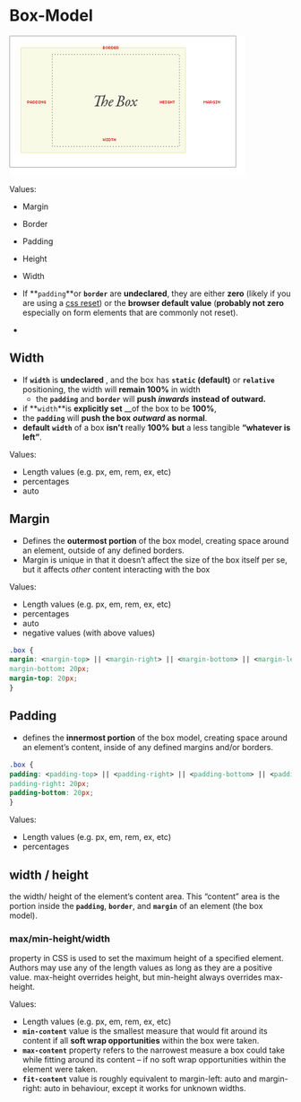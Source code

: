# Box-Model



![](../../.gitbook/assets/thebox.png)

Values:

* Margin
* Border
* Padding
* Height
* Width



* If **`padding`**or **`border`** are **undeclared**, they are either **zero** \(likely if you are using a [css reset](https://css-tricks.com/poll-results-what-css-reset-do-you-use/)\) or the **browser default value** \(**probably not zero** especially on form elements that are commonly not reset\).
* 
## Width

* If **`width`** is **undeclared** , and the box has **`static` \(default\)** or **`relative`** positioning, the width will **remain 100%** in width
  * the **`padding`** and **`border`** will **push** _**inwards**_ **instead of outward.**
*  if **`width`**is **explicitly set**  __of the box to be **100%**, 
  * the **`padding`** will **push the box** _**outward**_  **as normal**.
* **default** **`width`** of a box **isn’t** really **100%** **but** a less tangible **“whatever is left”**. 



Values:

* Length values \(e.g. px, em, rem, ex, etc\) 
* percentages
* auto

## Margin

* Defines the **outermost portion** of the box model, creating space around an element, outside of any defined borders.
* Margin is unique in that it doesn’t affect the size of the box itself per se, but it affects _other_ content interacting with the box

Values:

* Length values \(e.g. px, em, rem, ex, etc\) 
* percentages
* auto
* negative values \(with above values\)

```css
.box {
margin: <margin-top> || <margin-right> || <margin-bottom> || <margin-left>
margin-bottom: 20px;
margin-top: 20px;
}
```

## Padding

* defines the **innermost portion** of the box model, creating space around an element’s content, inside of any defined margins and/or borders.

```css
.box {
padding: <padding-top> || <padding-right> || <padding-bottom> || <padding-left>
padding-right: 20px;
padding-bottom: 20px;
}
```

Values:

* Length values \(e.g. px, em, rem, ex, etc\) 
* percentages

## width / height

the width/ height of the element’s content area. This “content” area is the portion inside the **`padding`**, **`border`**, and **`margin`** of an element \(the box model\).

### max/min-height/width

property in CSS is used to set the maximum height of a specified element. Authors may use any of the length values as long as they are a positive value. max-height overrides height, but min-height always overrides max-height.

Values:

* Length values \(e.g. px, em, rem, ex, etc\)
* **`min-content`** value is the smallest measure that would fit around its content if all **soft wrap opportunities** within the box were taken.
* **`max-content`** property refers to the narrowest measure a box could take while fitting around its content – if no soft wrap opportunities within the element were taken.
* **`fit-content`** value is roughly equivalent to margin-left: auto and margin-right: auto in behaviour, except it works for unknown widths.



